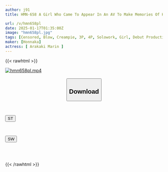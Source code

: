 ```yaml
---
author: j91
title: HMN-658 A Girl Who Came To Appear In An AV To Make Memories Of Her Trip. She Went To Tokyo, Filmed Herself, Went On A Date In Odaiba, Ate Some Ni-noodle Ramen, Kissed, And Even Had A Creampie In Her AV Debut. A Girl From Okinawa. Marin Aragaki

url: /v/hmn658pl
date: 2025-01-17T01:35:00Z
image: "hmn658pl.jpg"
tags: [Censored, Blow, Creampie, 3P, 4P, Solowork, Girl, Debut Production, Mini	]
maker: [Honnaka]
actress: [ Arakaki Marin ]
---
```



{{< rawhtml >}}

<div class="video" data-videoid="j6wVMyoa87Hzpe1">
    <a href="javascript:;">
        <img src="/v/hmn658pl/hmn658pl.jpg" width="WIDTH" height="HEIGHT" alt="hmn658pl.mp4" loading="lazy">
    </a>
</div>

<script type="text/javascript" src="https://j91.asia/asset/on-demand-st.js"></script>

<br>
  <link rel="stylesheet" href="https://j91.asia/asset/bs5.css">
  
  <center>
  <button class="btn btn-primary" type="button" data-bs-toggle="collapse" data-bs-target=".multi-collapse" aria-expanded="false" aria-controls="multiCollapseExample1 multiCollapseExample2"><h2>Download</h2></button></center>
</p>
<div class="row">
  <div class="col">
    <div class="collapse multi-collapse" id="multiCollapseExample1">
      <div class="card card-body">
	      	      <br>
<div class="buttons">  
<p><a href="/v/hmn658pl/st.html" target="_blank"><button class="btn-hover color-3"><i class="fa fa-download"></i> ST</button></a></p></div>
    </div>
  </div>
</div>
  <div class="col">
    <div class="collapse multi-collapse" id="multiCollapseExample2">
      <div class="card card-body">
	      <br>
<div class="buttons">
<p><a href="/v/hmn658pl/sw.html" target="_blank"><button class="btn-hover color-2"><i class="fa fa-download"></i> SW</button></a></p></div>
<br><br>
      </div>
    </div>
  </div>
</div>

{{< /rawhtml >}}
